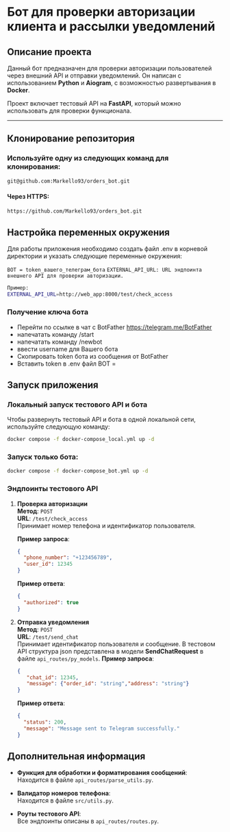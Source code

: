# Бот для проверки авторизации клиента и рассылки уведомлений

## Описание проекта
Данный бот предназначен для проверки авторизации пользователей через внешний API и отправки уведомлений. Он написан с использованием **Python** и **Aiogram**, с возможностью развертывания в **Docker**. 

Проект включает тестовый API на **FastAPI**, который можно использовать для проверки функционала. 

---
## Клонирование репозитория
### Используйте одну из следующих команд для клонирования:

```bash
git@github.com:Markello93/orders_bot.git
```
#### Через HTTPS: 
```bash
https://github.com/Markello93/orders_bot.git
```
## Настройка переменных окружения
Для работы приложения необходимо создать файл .env в корневой директории и указать следующие переменные окружения:

`BOT = token_вашего_телеграм_бота`
 `EXTERNAL_API_URL: URL эндпоинта внешнего API для проверки авторизации.`
 ```bash 
Пример:
EXTERNAL_API_URL=http://web_app:8000/test/check_access
 ```

### Получение ключа бота
* Перейти по ссылке в чат с BotFather https://telegram.me/BotFather
* напечатать команду /start
* напечатать команду /newbot
* ввести username для Вашего бота
* Скопировать token бота из сообщения от BotFather
* Вставить token в .env  файл BOT =
## Запуск приложения
### Локальный запуск тестового API и бота
Чтобы развернуть тестовый API и бота в одной локальной сети, используйте следующую команду:

```sh
docker compose -f docker-compose_local.yml up -d
```
### Запуск только бота:

```sh
docker compose -f docker-compose_bot.yml up -d
```
### Эндпоинты тестового API

1. **Проверка авторизации**  
   **Метод**: `POST`  
   **URL**: `/test/check_access`  
   Принимает номер телефона и идентификатор пользователя.

   **Пример запроса**:  
   ```json
   {
     "phone_number": "+123456789",
     "user_id": 12345
   }
      ```
   **Пример ответа**:
      ```json
    {
        "authorized": true
    }
      ```
2. **Отправка уведомления**  
   **Метод**: `POST`  
   **URL**: `/test/send_chat`  
   Принимает идентификатор пользователя и сообщение. В тестовом API структура json представлена в модели **SendChatRequest** в файле `api_routes/py_models`.
    **Пример запроса**:  
      ```json
    { 
         "chat_id": 12345,
         "message": {"order_id": "string","address": "string"}
    }
      ```
    **Пример ответа**:
      ```json
    {
        "status": 200,
        "message": "Message sent to Telegram successfully."
    }
    ```

## Дополнительная информация

- **Функция для обработки и форматирования сообщений**:  
  Находится в файле `api_routes/parse_utils.py`.

- **Валидатор номеров телефона**:  
  Находится в файле `src/utils.py`.

- **Роуты тестового API**:  
  Все эндпоинты описаны в `api_routes/routes.py`.
